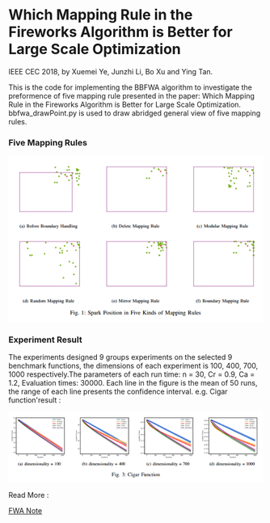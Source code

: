 # Which Mapping Rule in the Fireworks Algorithm is Better for Large Scale Optimization

IEEE CEC 2018, by Xuemei Ye, Junzhi Li, Bo Xu and Ying Tan.

This is the code for implementing the BBFWA algorithm to investigate the preformence of five mapping rule presented in the paper: Which Mapping Rule in the Fireworks Algorithm is Better for Large Scale Optimization. bbfwa_drawPoint.py is used to draw abridged general view of five mapping rules.

### Five Mapping Rules

![Mapping Rule](https://github.com/xuemei-ye/mapping-rule/blob/master/Mapping%20Rule.PNG)

### Experiment Result

The experiments designed 9 groups experiments on the selected 9 benchmark functions, the dimensions of each experiment is 100, 400, 700, 1000 respectively.The parameters of each run time: n = 30, Cr = 0.9, Ca = 1.2, Evaluation times: 30000.  Each line in the figure is the mean of 50 runs, the range of each line presents the confidence interval. e.g. Cigar function'result :

![Cigar Function](https://github.com/xuemei-ye/mapping-rule/blob/master/Cigar.PNG)

Read More :

[FWA Note](https://zhuanlan.zhihu.com/p/34699945)

